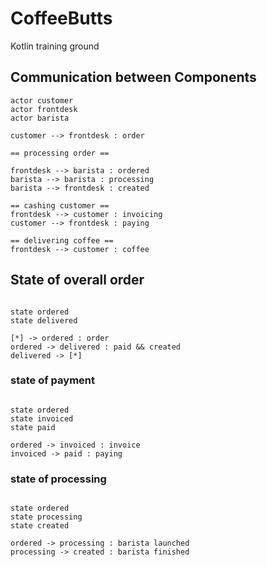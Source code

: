 # CoffeeButts
Kotlin training ground

## Communication between Components

```puml
actor customer
actor frontdesk
actor barista

customer --> frontdesk : order

== processing order ==

frontdesk --> barista : ordered
barista --> barista : processing
barista --> frontdesk : created

== cashing customer ==
frontdesk --> customer : invoicing
customer --> frontdesk : paying

== delivering coffee ==
frontdesk --> customer : coffee

```

## State of overall order
```puml

state ordered
state delivered

[*] -> ordered : order
ordered -> delivered : paid && created
delivered -> [*]

```
### state of payment
```puml

state ordered
state invoiced
state paid

ordered -> invoiced : invoice
invoiced -> paid : paying

```
### state of processing
```puml

state ordered
state processing
state created

ordered -> processing : barista launched
processing -> created : barista finished

```
